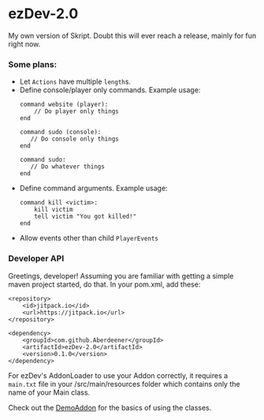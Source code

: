 # ezDev-2.0
My own version of Skript.
Doubt this will ever reach a release, mainly for fun right now.

### Some plans:
 - Let `Actions` have multiple `length`s.
 - Define console/player only commands. Example usage:
     ```
     command website (player):
         // Do player only things
     end
   
     command sudo (console):
        // Do console only things
     end
   
     command sudo:
        // Do whatever things
     end
     ```
 - Define command arguments. Example usage:
    ```
    command kill <victim>:
        kill victim
        tell victim "You got killed!"
    end
    ```
 - Allow events other than child `PlayerEvents`
 
### Developer API
Greetings, developer!
Assuming you are familiar with getting a simple maven project started, do that.
In your pom.xml, add these:
```
<repository>
    <id>jitpack.io</id>
    <url>https://jitpack.io</url>
</repository>
```
```
<dependency>
    <groupId>com.github.Aberdeener</groupId>
    <artifactId>ezDev-2.0</artifactId>
    <version>0.1.0</version>
</dependency>
```
For ezDev's AddonLoader to use your Addon correctly, it requires a `main.txt` file in your /src/main/resources folder which contains only the name of your Main class.

Check out the [DemoAddon](https://github.com/Aberdeener/ezDev-2.0/demo_addon) for the basics of using the classes.